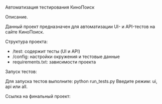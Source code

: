 Автоматизация тестирования КиноПоиск

Описание.

Данный проект предназначен для автоматизации UI- и API-тестов на сайте КиноПоиск.

Структура проекта:

- /test: содержит тесты (UI и API)
- /config: настройки окружения и тестовые данные
- requirements.txt: зависимости проекта

Запуск тестов:

Для запуска тестов выполните:
python run_tests.py
Введите режим: ui, api или all.

Ссылка на финальный проект:



     

     


    




     
